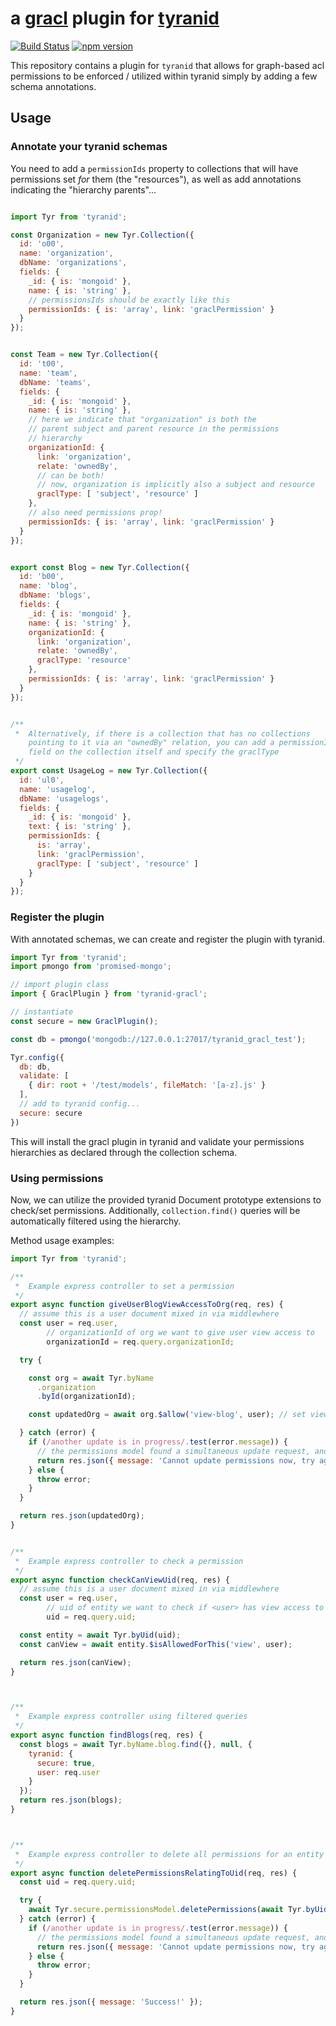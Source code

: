 # a [gracl](https://github.com/CrossLead/gracl) plugin for [tyranid](http://tyranid.org/)

[![Build Status](https://travis-ci.org/CrossLead/tyranid-gracl.svg?branch=master)](https://travis-ci.org/CrossLead/tyranid-gracl)
[![npm version](https://badge.fury.io/js/tyranid-gracl.svg)](https://badge.fury.io/js/tyranid-gracl)

This repository contains a plugin for `tyranid` that allows for graph-based acl permissions to be enforced / utilized
within tyranid simply by adding a few schema annotations.

## Usage

### Annotate your tyranid schemas

You need to add a `permissionIds` property to collections that
will have permissions set _for_ them (the "resources"), as well
as add annotations indicating the "hierarchy parents"...

```javascript

import Tyr from 'tyranid';

const Organization = new Tyr.Collection({
  id: 'o00',
  name: 'organization',
  dbName: 'organizations',
  fields: {
    _id: { is: 'mongoid' },
    name: { is: 'string' },
    // permissionsIds should be exactly like this
    permissionIds: { is: 'array', link: 'graclPermission' }
  }
});


const Team = new Tyr.Collection({
  id: 't00',
  name: 'team',
  dbName: 'teams',
  fields: {
    _id: { is: 'mongoid' },
    name: { is: 'string' },
    // here we indicate that "organization" is both the
    // parent subject and parent resource in the permissions
    // hierarchy
    organizationId: {
      link: 'organization',
      relate: 'ownedBy',
      // can be both!
      // now, organization is implicitly also a subject and resource
      graclType: [ 'subject', 'resource' ]
    },
    // also need permissions prop!
    permissionIds: { is: 'array', link: 'graclPermission' }
  }
});


export const Blog = new Tyr.Collection({
  id: 'b00',
  name: 'blog',
  dbName: 'blogs',
  fields: {
    _id: { is: 'mongoid' },
    name: { is: 'string' },
    organizationId: {
      link: 'organization',
      relate: 'ownedBy',
      graclType: 'resource'
    },
    permissionIds: { is: 'array', link: 'graclPermission' }
  }
});


/**
 *  Alternatively, if there is a collection that has no collections
    pointing to it via an "ownedBy" relation, you can add a permissionIds
    field on the collection itself and specify the graclType
 */
export const UsageLog = new Tyr.Collection({
  id: 'ul0',
  name: 'usagelog',
  dbName: 'usagelogs',
  fields: {
    _id: { is: 'mongoid' },
    text: { is: 'string' },
    permissionIds: {
      is: 'array',
      link: 'graclPermission',
      graclType: [ 'subject', 'resource' ]
    }
  }
});
```

### Register the plugin

With annotated schemas, we can create and register the plugin with tyranid.

```javascript
import Tyr from 'tyranid';
import pmongo from 'promised-mongo';

// import plugin class
import { GraclPlugin } from 'tyranid-gracl';

// instantiate
const secure = new GraclPlugin();

const db = pmongo('mongodb://127.0.0.1:27017/tyranid_gracl_test');

Tyr.config({
  db: db,
  validate: [
    { dir: root + '/test/models', fileMatch: '[a-z].js' }
  ],
  // add to tyranid config...
  secure: secure
})
```

This will install the gracl plugin in tyranid and validate your permissions hierarchies as declared through the collection schema.


### Using permissions

Now, we can utilize the provided tyranid Document prototype extensions to check/set permissions. Additionally, `collection.find()` queries will be automatically filtered using the hierarchy.

Method usage examples:

```javascript
import Tyr from 'tyranid';

/**
 *  Example express controller to set a permission
 */
export async function giveUserBlogViewAccessToOrg(req, res) {
  // assume this is a user document mixed in via middlewhere
  const user = req.user,
        // organizationId of org we want to give user view access to
        organizationId = req.query.organizationId;

  try {

    const org = await Tyr.byName
      .organization
      .byId(organizationId);

    const updatedOrg = await org.$allow('view-blog', user); // set view-blog access to true for user

  } catch (error) {
    if (/another update is in progress/.test(error.message)) {
      // the permissions model found a simultaneous update request, and denied this update
      return res.json({ message: 'Cannot update permissions now, try again.' })
    } else {
      throw error;
    }
  }

  return res.json(updatedOrg);
}


/**
 *  Example express controller to check a permission
 */
export async function checkCanViewUid(req, res) {
  // assume this is a user document mixed in via middlewhere
  const user = req.user,
        // uid of entity we want to check if <user> has view access to
        uid = req.query.uid;

  const entity = await Tyr.byUid(uid);
  const canView = await entity.$isAllowedForThis('view', user);

  return res.json(canView);
}



/**
 *  Example express controller using filtered queries
 */
export async function findBlogs(req, res) {
  const blogs = await Tyr.byName.blog.find({}, null, {
    tyranid: {
      secure: true,
      user: req.user
    }
  });
  return res.json(blogs);
}



/**
 *  Example express controller to delete all permissions for an entity
 */
export async function deletePermissionsRelatingToUid(req, res) {
  const uid = req.query.uid;

  try {
    await Tyr.secure.permissionsModel.deletePermissions(await Tyr.byUid(uid));
  } catch (error) {
    if (/another update is in progress/.test(error.message)) {
      // the permissions model found a simultaneous update request, and denied this update
      return res.json({ message: 'Cannot update permissions now, try again.' })
    } else {
      throw error;
    }
  }

  return res.json({ message: 'Success!' });
}

```
